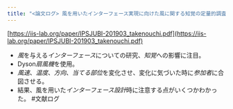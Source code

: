 ```yaml
---
title: "<論文ログ> 風を用いたインターフェース実現に向けた風に関する知覚の定量的調査"
---
```


[https://iis-lab.org/paper/IPSJUBI-201903_takenouchi.pdf](https://iis-lab.org/paper/IPSJUBI-201903_takenouchi.pdf)

* *風*を与える*インターフェース*についての研究、*知覚*への影響に注目。
* Dyson*扇風機*を使用。
* *風速*、*温度*、*方向*、*当てる部位*を変化させ、変化に気づいた時に*参加者*に合図させる。
* 結果、風を用いた*インターフェース設計*時に注意する点がいくつかわかった。
  \#文献ログ
